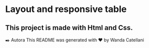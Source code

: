 # Layout and responsive table

## This project is made with Html and Css.

✒️ Autora
This README was generated with ❤️ by Wanda Catellani
